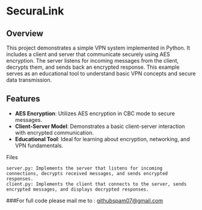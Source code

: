 # SecuraLink

## Overview

This project demonstrates a simple VPN system implemented in Python. It includes a client and server that communicate securely using AES encryption. The server listens for incoming messages from the client, decrypts them, and sends back an encrypted response. This example serves as an educational tool to understand basic VPN concepts and secure data transmission.

## Features

- **AES Encryption**: Utilizes AES encryption in CBC mode to secure messages.
- **Client-Server Model**: Demonstrates a basic client-server interaction with encrypted communication.
- **Educational Tool**: Ideal for learning about encryption, networking, and VPN fundamentals.

Files

    server.py: Implements the server that listens for incoming connections, decrypts received messages, and sends encrypted responses.
    client.py: Implements the client that connects to the server, sends encrypted messages, and displays decrypted responses.
    
###For full code please mail me to : githubspam07@gmail.com
